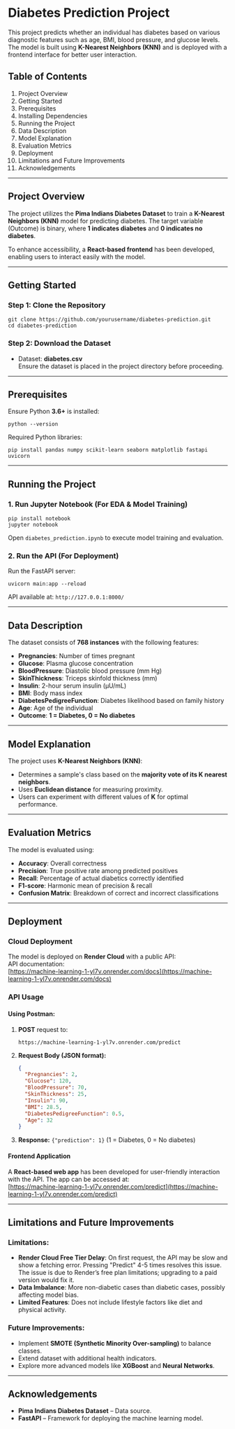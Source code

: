 

# Diabetes Prediction Project

This project predicts whether an individual has diabetes based on various diagnostic features such as age, BMI, blood pressure, and glucose levels. The model is built using **K-Nearest Neighbors (KNN)** and is deployed with a frontend interface for better user interaction.

## Table of Contents
1. Project Overview  
2. Getting Started  
3. Prerequisites  
4. Installing Dependencies  
5. Running the Project  
6. Data Description  
7. Model Explanation  
8. Evaluation Metrics  
9. Deployment  
10. Limitations and Future Improvements  
11. Acknowledgements  

---

## Project Overview
The project utilizes the **Pima Indians Diabetes Dataset** to train a **K-Nearest Neighbors (KNN)** model for predicting diabetes. The target variable (Outcome) is binary, where **1 indicates diabetes** and **0 indicates no diabetes**.  

To enhance accessibility, a **React-based frontend** has been developed, enabling users to interact easily with the model.

---

## Getting Started

### Step 1: Clone the Repository
```
git clone https://github.com/yourusername/diabetes-prediction.git
cd diabetes-prediction
```

### Step 2: Download the Dataset
- Dataset: **diabetes.csv**  
Ensure the dataset is placed in the project directory before proceeding.

---

## Prerequisites
Ensure Python **3.6+** is installed:
```
python --version
```

Required Python libraries:
```
pip install pandas numpy scikit-learn seaborn matplotlib fastapi uvicorn
```

---

## Running the Project

### 1. Run Jupyter Notebook (For EDA & Model Training)
```
pip install notebook
jupyter notebook
```
Open `diabetes_prediction.ipynb` to execute model training and evaluation.

### 2. Run the API (For Deployment)
Run the FastAPI server:
```
uvicorn main:app --reload
```
API available at: `http://127.0.0.1:8000/`

---

## Data Description

The dataset consists of **768 instances** with the following features:

- **Pregnancies**: Number of times pregnant  
- **Glucose**: Plasma glucose concentration  
- **BloodPressure**: Diastolic blood pressure (mm Hg)  
- **SkinThickness**: Triceps skinfold thickness (mm)  
- **Insulin**: 2-hour serum insulin (µU/mL)  
- **BMI**: Body mass index  
- **DiabetesPedigreeFunction**: Diabetes likelihood based on family history  
- **Age**: Age of the individual  
- **Outcome**: **1 = Diabetes, 0 = No diabetes**  

---

## Model Explanation

The project uses **K-Nearest Neighbors (KNN)**:
- Determines a sample's class based on the **majority vote of its K nearest neighbors**.  
- Uses **Euclidean distance** for measuring proximity.  
- Users can experiment with different values of **K** for optimal performance.

---

## Evaluation Metrics

The model is evaluated using:
- **Accuracy**: Overall correctness  
- **Precision**: True positive rate among predicted positives  
- **Recall**: Percentage of actual diabetics correctly identified  
- **F1-score**: Harmonic mean of precision & recall  
- **Confusion Matrix**: Breakdown of correct and incorrect classifications  

---

## Deployment  

### Cloud Deployment
The model is deployed on **Render Cloud** with a public API:  
API documentation:  
[https://machine-learning-1-yl7v.onrender.com/docs](https://machine-learning-1-yl7v.onrender.com/docs)

### API Usage
#### Using Postman:
1. **POST** request to:
   ```
   https://machine-learning-1-yl7v.onrender.com/predict
   ```
2. **Request Body (JSON format):**
   ```json
   {
     "Pregnancies": 2,
     "Glucose": 120,
     "BloodPressure": 70,
     "SkinThickness": 25,
     "Insulin": 90,
     "BMI": 28.5,
     "DiabetesPedigreeFunction": 0.5,
     "Age": 32
   }
   ```
3. **Response:** `{"prediction": 1}` (1 = Diabetes, 0 = No diabetes)

#### Frontend Application
A **React-based web app** has been developed for user-friendly interaction with the API. The app can be accessed at:  
[https://machine-learning-1-yl7v.onrender.com/predict](https://machine-learning-1-yl7v.onrender.com/predict)

---

## Limitations and Future Improvements

### Limitations:
- **Render Cloud Free Tier Delay**: On first request, the API may be slow and show a fetching error. Pressing "Predict" 4-5 times resolves this issue. The issue is due to Render’s free plan limitations; upgrading to a paid version would fix it.  
- **Data Imbalance**: More non-diabetic cases than diabetic cases, possibly affecting model bias.  
- **Limited Features**: Does not include lifestyle factors like diet and physical activity.

### Future Improvements:
- Implement **SMOTE (Synthetic Minority Over-sampling)** to balance classes.  
- Extend dataset with additional health indicators.  
- Explore more advanced models like **XGBoost** and **Neural Networks**.  

---

## Acknowledgements  
- **Pima Indians Diabetes Dataset** – Data source.  
- **FastAPI** – Framework for deploying the machine learning model.  

